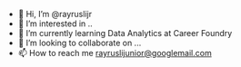 - 👋 Hi, I’m @rayruslijr
- 👀 I’m interested in ..
- 🌱 I’m currently learning Data Analytics at Career Foundry
- 💞️ I’m looking to collaborate on ...
- 📫 How to reach me rayruslijunior@googlemail.com

<!---
rayruslijr/rayruslijr is a ✨ special ✨ repository because its `README.md` (this file) appears on your GitHub profile.
You can click the Preview link to take a look at your changes.
--->
